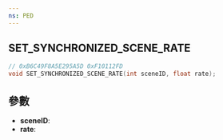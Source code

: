 ```yaml
---
ns: PED
---
```

## SET_SYNCHRONIZED_SCENE_RATE

```c
// 0xB6C49F8A5E295A5D 0xF10112FD
void SET_SYNCHRONIZED_SCENE_RATE(int sceneID, float rate);
```


## 參數
* **sceneID**: 
* **rate**: 


